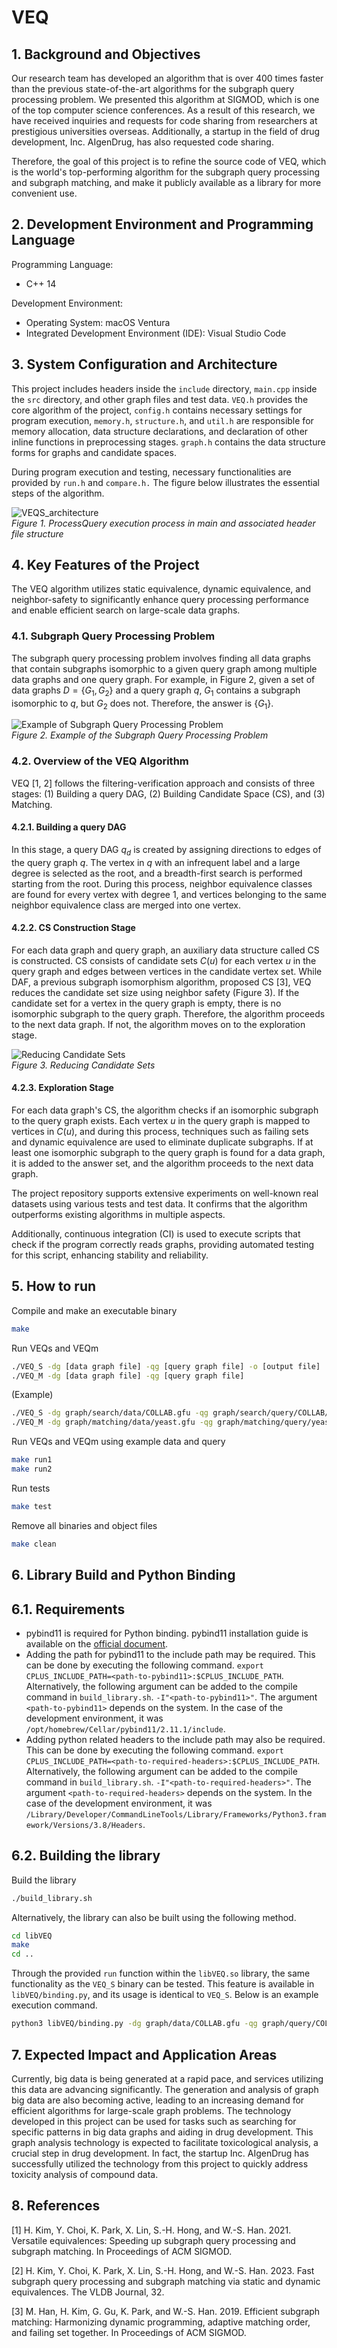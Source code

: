 # VEQ
## 1. Background and Objectives
Our research team has developed an algorithm that is over 400 times faster than the previous state-of-the-art algorithms for the subgraph query processing problem. We presented this algorithm at SIGMOD, which is one of the top computer science conferences. As a result of this research, we have received inquiries and requests for code sharing from researchers at prestigious universities overseas. Additionally, a startup in the field of drug development, Inc. AIgenDrug, has also requested code sharing.  
  
Therefore, the goal of this project is to refine the source code of VEQ, which is the world's top-performing algorithm for the subgraph query processing and subgraph matching, and make it publicly available as a library for more convenient use.

## 2. Development Environment and Programming Language
Programming Language:
- C++ 14

Development Environment:
- Operating System: macOS Ventura
- Integrated Development Environment (IDE): Visual Studio Code

## 3. System Configuration and Architecture
This project includes headers inside the `include` directory, `main.cpp` inside the `src` directory, and other graph files and test data. `VEQ.h` provides the core algorithm of the project, `config.h` contains necessary settings for program execution, `memory.h`, `structure.h`, and `util.h` are responsible for memory allocation, data structure declarations, and declaration of other inline functions in preprocessing stages. `graph.h` contains the data structure forms for graphs and candidate spaces.

During program execution and testing, necessary functionalities are provided by `run.h` and `compare.h.` The figure below illustrates the essential steps of the algorithm.

![VEQS_architecture](https://github.com/SNUCSE-CTA/VEQ_S/assets/83649602/76422cab-ce5e-42b5-b02f-27186859b445)  
*Figure 1. ProcessQuery execution process in main and associated header file structure*

## 4. Key Features of the Project
The VEQ algorithm utilizes static equivalence, dynamic equivalence, and neighbor-safety to significantly enhance query processing performance and enable efficient search on large-scale data graphs.

### 4.1. Subgraph Query Processing Problem
The subgraph query processing problem involves finding all data graphs that contain subgraphs isomorphic to a given query graph among multiple data graphs and one query graph. For example, in Figure 2, given a set of data graphs $D=\{G_1, G_2\}$ and a query graph $q$, $G_1$ contains a subgraph isomorphic to $q$, but $G_2$ does not. Therefore, the answer is $\{G_1\}$.

![Example of Subgraph Query Processing Problem](https://github.com/SNUCSE-CTA/VEQ_S/assets/83649602/fb8b4d4d-bc01-44d5-9204-b630bf2efd87)  
*Figure 2. Example of the Subgraph Query Processing Problem*

### 4.2. Overview of the VEQ Algorithm
VEQ [1, 2] follows the filtering-verification approach and consists of three stages: (1) Building a query DAG, (2) Building Candidate Space (CS), and (3) Matching.

#### 4.2.1. Building a query DAG
In this stage, a query DAG $q_d$ is created by assigning directions to edges of the query graph $q$. The vertex in $q$ with an infrequent label and a large degree is selected as the root, and a breadth-first search is performed starting from the root. During this process, neighbor equivalence classes are found for every vertex with degree 1, and vertices belonging to the same neighbor equivalence class are merged into one vertex.

#### 4.2.2. CS Construction Stage
For each data graph and query graph, an auxiliary data structure called CS is constructed. CS consists of candidate sets $C(u)$ for each vertex $u$ in the query graph and edges between vertices in the candidate vertex set. While DAF, a previous subgraph isomorphism algorithm, proposed CS [3], VEQ reduces the candidate set size using neighbor safety (Figure 3). If the candidate set for a vertex in the query graph is empty, there is no isomorphic subgraph to the query graph. Therefore, the algorithm proceeds to the next data graph. If not, the algorithm moves on to the exploration stage.

![Reducing Candidate Sets](https://github.com/SNUCSE-CTA/VEQ_S/assets/83649602/27b65097-93cc-44e9-a33a-07d1ca6fddc8)  
*Figure 3. Reducing Candidate Sets*

#### 4.2.3. Exploration Stage
For each data graph's CS, the algorithm checks if an isomorphic subgraph to the query graph exists. Each vertex $u$ in the query graph is mapped to vertices in $C(u)$, and during this process, techniques such as failing sets and dynamic equivalence are used to eliminate duplicate subgraphs. If at least one isomorphic subgraph to the query graph is found for a data graph, it is added to the answer set, and the algorithm proceeds to the next data graph.

The project repository supports extensive experiments on well-known real datasets using various tests and test data. It confirms that the algorithm outperforms existing algorithms in multiple aspects.

Additionally, continuous integration (CI) is used to execute scripts that check if the program correctly reads graphs, providing automated testing for this script, enhancing stability and reliability.

## 5. How to run
Compile and make an executable binary
```bash
make
```
Run VEQs and VEQm
```bash
./VEQ_S -dg [data graph file] -qg [query graph file] -o [output file]
./VEQ_M -dg [data graph file] -qg [query graph file]
```
(Example)
```bash
./VEQ_S -dg graph/search/data/COLLAB.gfu -qg graph/search/query/COLLAB/bfs/8/q0.gfu
./VEQ_M -dg graph/matching/data/yeast.gfu -qg graph/matching/query/yeast/sparse/50/q0.gfu
```

Run VEQs and VEQm using example data and query
```bash
make run1
make run2
```
Run tests
```bash
make test
```
Remove all binaries and object files
```bash
make clean
```
## 6. Library Build and Python Binding

## 6.1. Requirements
- pybind11 is required for Python binding. pybind11 installation guide is available on the [official document](https://pybind11.readthedocs.io/en/stable/installing.html).
- Adding the path for pybind11 to the include path may be required. This can be done by executing the following command. `export CPLUS_INCLUDE_PATH=<path-to-pybind11>:$CPLUS_INCLUDE_PATH`. Alternatively, the following argument can be added to the compile command in `build_library.sh`. `-I"<path-to-pybind11>"`. The argument `<path-to-pybind11>` depends on the system. In the case of the development environment, it was `/opt/homebrew/Cellar/pybind11/2.11.1/include`.
- Adding python related headers to the include path may also be required. This can be done by executing the following command. `export CPLUS_INCLUDE_PATH=<path-to-required-headers>:$CPLUS_INCLUDE_PATH`. Alternatively, the following argument can be added to the compile command in `build_library.sh`. `-I"<path-to-required-headers>"`. The argument `<path-to-required-headers>` depends on the system. In the case of the development environment, it was `/Library/Developer/CommandLineTools/Library/Frameworks/Python3.framework/Versions/3.8/Headers`.

## 6.2. Building the library
Build the library
```bash
./build_library.sh
```
Alternatively, the library can also be built using the following method.
```bash
cd libVEQ
make
cd ..
```
Through the provided `run` function within the `libVEQ.so` library, the same functionality as the `VEQ_S` binary can be tested. This feature is available in `libVEQ/binding.py`, and its usage is identical to `VEQ_S`. Below is an example execution command.
```bash
python3 libVEQ/binding.py -dg graph/data/COLLAB.gfu -qg graph/query/COLLAB/randomwalk/8/q30.gfu
```
## 7. Expected Impact and Application Areas
Currently, big data is being generated at a rapid pace, and services utilizing this data are advancing significantly. The generation and analysis of graph big data are also becoming active, leading to an increasing demand for efficient algorithms for large-scale graph problems. The technology developed in this project can be used for tasks such as searching for specific patterns in big data graphs and aiding in drug development. This graph analysis technology is expected to facilitate toxicological analysis, a crucial step in drug development. In fact, the startup Inc. AIgenDrug has successfully utilized the technology from this project to quickly address toxicity analysis of compound data.

## 8. References
[1] H. Kim, Y. Choi, K. Park, X. Lin, S.-H. Hong, and W.-S. Han. 2021. Versatile equivalences: Speeding up subgraph query processing and subgraph matching. In Proceedings of ACM SIGMOD.

[2] H. Kim, Y. Choi, K. Park, X. Lin, S.-H. Hong, and W.-S. Han. 2023. Fast subgraph query processing and subgraph matching via static and dynamic equivalences. The VLDB Journal, 32.

[3] M. Han, H. Kim, G. Gu, K. Park, and W.-S. Han. 2019. Efficient subgraph matching: Harmonizing dynamic programming, adaptive matching order, and failing set together. In Proceedings of ACM SIGMOD.
